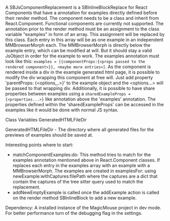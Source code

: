 A SBJsComponentReplacement is a SBInlineBlockReplace for React Components that have a annotation for examples directly defined before their render method. The component needs to be a class and inherit from React.Component. Functional components are currently not supported. 
The annotation prior to the render method must be an assignment to the class variable "examples" in form of an array. This assignment will be replaced by this class.
Each entry in this array will be as one example in an independent MMBrowserMorph each. The MMBrowserMorph is directly below the example entry, which can be modified at will. But it should stay a valid JsObject in order for the example to work. The examples annotation must look like this: 
`examples = [{componentProps:{<props passed to the rendered component>}}, <maybe more entries>]`.
As the component is rendered inside a div in the example generated html page, it is possible to modify the div wrapping this component at free will. Just add property 'parentProps: {<options,,.>}' to the example object and the <options...> will be passed to that wrapping div.
Additionally, it is possible to have share properties between examples using a `sharedExampleProps = {<properties...>}` like annotation above the 'examples' annotation. The properties defined within the 'sharedExampleProps' can be accessed in the examples like it would be done with normal JS syntax.


Class Variables
	GeneratedHTMLFileDir		<String>
			
GeneratedHTMLFileDir
	- The directory where all generated files for the previews of examples should be saved at.
	

Interesting points where to start:
 - matchComponentExamples:do: This method tries to match for the examples annotation mentioned above in React.Component classes. If replaces each entry in the examples array with an example with a MMBrowserMorph. The examples are created in examplesFor: using newExample:withCaptures:filePath where the captures are a dict that contain the captures of the tree sitter query used to match the replacement.
- addNewEmptyExample is called once the addExample action is called on the render method SBInlineBlock to add a new example.

Dependency: A installed instance of the MagicMouse project in dev mode.
For better performance turn of the debugging flag in the settings.